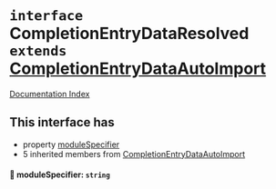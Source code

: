 # `interface` CompletionEntryDataResolved `extends` [CompletionEntryDataAutoImport](../interface.CompletionEntryDataAutoImport/README.md)

[Documentation Index](../README.md)

## This interface has

- property [moduleSpecifier](#-modulespecifier-string)
- 5 inherited members from [CompletionEntryDataAutoImport](../interface.CompletionEntryDataAutoImport/README.md)


#### 📄 moduleSpecifier: `string`



